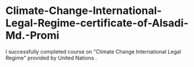 # Climate-Change-International-Legal-Regime-certificate-of-Alsadi-Md.-Promi
 I successfully completed course on "Climate Change International Legal Regime" provided by United Nations .
